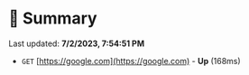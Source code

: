 # 📖 Summary
Last updated: **7/2/2023, 7:54:51 PM**

- `GET` [https://google.com](https://google.com) - **Up** (168ms)
